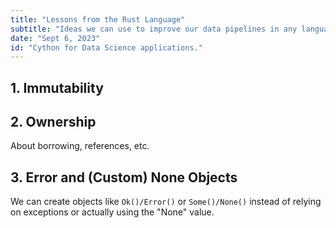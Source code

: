 ```yaml
---
title: "Lessons from the Rust Language"
subtitle: "Ideas we can use to improve our data pipelines in any language."
date: "Sept 6, 2023"
id: "Cython for Data Science applications."
---
```


## 1. Immutability


## 2. Ownership

About borrowing, references, etc.


## 3. Error and (Custom) None Objects

We can create objects like `Ok()/Error()` or `Some()/None()` instead of relying on exceptions or actually using the "None" value.

